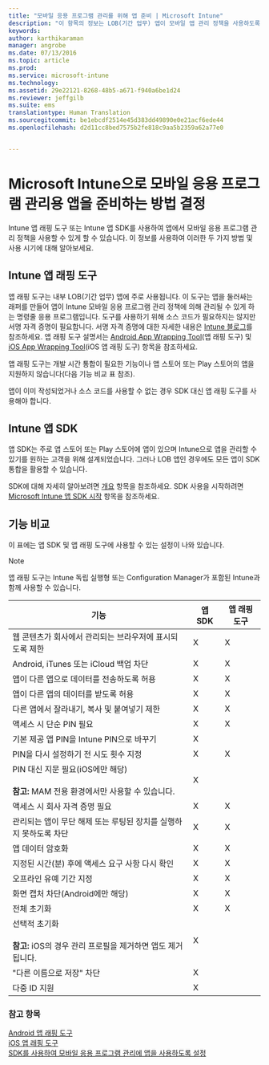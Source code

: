 ```yaml
---
title: "모바일 응용 프로그램 관리를 위해 앱 준비 | Microsoft Intune"
description: "이 항목의 정보는 LOB(기간 업무) 앱이 모바일 앱 관리 정책을 사용하도록 하기 위해 앱 줄 바꿈 도구 및 앱 SDK를 사용해야 하는 경우를 결정하는 데 도움이 됩니다."
keywords: 
author: karthikaraman
manager: angrobe
ms.date: 07/13/2016
ms.topic: article
ms.prod: 
ms.service: microsoft-intune
ms.technology: 
ms.assetid: 29e22121-8268-48b5-a671-f940a6be1d24
ms.reviewer: jeffgilb
ms.suite: ems
translationtype: Human Translation
ms.sourcegitcommit: be1ebcdf2514e45d383dd49890e0e21acf6ede44
ms.openlocfilehash: d2d11cc8bed7575b2fe818c9aa5b2359a62a77e0


---
```


# Microsoft Intune으로 모바일 응용 프로그램 관리용 앱을 준비하는 방법 결정
Intune 앱 래핑 도구 또는 Intune 앱 SDK를 사용하여 앱에서 모바일 응용 프로그램 관리 정책을 사용할 수 있게 할 수 있습니다. 이 정보를 사용하여 이러한 두 가지 방법 및 사용 시기에 대해 알아보세요.

## Intune 앱 래핑 도구
앱 래핑 도구는 내부 LOB(기간 업무) 앱에 주로 사용됩니다. 이 도구는 앱을 둘러싸는 래퍼를 만들어 앱이 Intune 모바일 응용 프로그램 관리 정책에 의해 관리될 수 있게 하는 명령줄 응용 프로그램입니다. 도구를 사용하기 위해 소스 코드가 필요하지는 않지만 서명 자격 증명이 필요합니다.  서명 자격 증명에 대한 자세한 내용은 [Intune 블로그](https://blogs.technet.microsoft.com/enterprisemobility/2015/02/25/how-to-obtain-the-prerequisites-for-the-intune-app-wrapping-tool-for-ios/)를 참조하세요. 앱 래핑 도구 설명서는 [Android App Wrapping Tool](prepare-android-apps-for-mobile-application-management-with-the-microsoft-intune-app-wrapping-tool.md)(앱 래핑 도구) 및 [iOS App Wrapping Tool](prepare-ios-apps-for-mobile-application-management-with-the-microsoft-intune-app-wrapping-tool.md)(iOS 앱 래핑 도구) 항목을 참조하세요.

앱 래핑 도구는 개발 시간 통합이 필요한 기능이나 앱 스토어 또는 Play 스토어의 앱을 지원하지 않습니다(다음 기능 비교 표 참조).

앱이 이미 작성되었거나 소스 코드를 사용할 수 없는 경우 SDK 대신 앱 래핑 도구를 사용해야 합니다.

## Intune 앱 SDK
앱 SDK는 주로 앱 스토어 또는 Play 스토어에 앱이 있으며 Intune으로 앱을 관리할 수 있기를 원하는 고객을 위해 설계되었습니다. 그러나 LOB 앱인 경우에도 모든 앱이 SDK 통합을 활용할 수 있습니다.

SDK에 대해 자세히 알아보려면 [개요](/intune/develop/intune-app-sdk) 항목을 참조하세요. SDK 사용을 시작하려면 [Microsoft Intune 앱 SDK 시작](/intune/develop/intune-app-sdk-get-started) 항목을 참조하세요.

## 기능 비교
이 표에는 앱 SDK 및 앱 래핑 도구에 사용할 수 있는 설정이 나와 있습니다.

> [!NOTE]
> 앱 래핑 도구는 Intune 독립 실행형 또는 Configuration Manager가 포함된 Intune과 함께 사용할 수 있습니다.

|기능|앱 SDK|앱 래핑 도구|
|-----------|---------------------|-----------|
|웹 콘텐츠가 회사에서 관리되는 브라우저에 표시되도록 제한|X|X|
|Android, iTunes 또는 iCloud 백업 차단|X|X|
|앱이 다른 앱으로 데이터를 전송하도록 허용|X|X|
|앱이 다른 앱의 데이터를 받도록 허용|X|X|
|다른 앱에서 잘라내기, 복사 및 붙여넣기 제한|X|X|
|액세스 시 단순 PIN 필요|X|X|
|기본 제공 앱 PIN을 Intune PIN으로 바꾸기|X||
|PIN을 다시 설정하기 전 시도 횟수 지정|X|X|
|PIN 대신 지문 필요(iOS에만 해당)<br></br>**참고:** MAM 전용 환경에서만 사용할 수 있습니다.|X||
|액세스 시 회사 자격 증명 필요|X|X|
|관리되는 앱이 무단 해제 또는 루팅된 장치를 실행하지 못하도록 차단|X|X|
|앱 데이터 암호화|X|X|
|지정된 시간(분) 후에 액세스 요구 사항 다시 확인|X|X|
|오프라인 유예 기간 지정|X|X|
|화면 캡처 차단(Android에만 해당)|X|X|
|전체 초기화|X|X|
|선택적 초기화 <br></br>**참고:** iOS의 경우 관리 프로필을 제거하면 앱도 제거됩니다.|X||
|"다른 이름으로 저장" 차단 |X||
|다중 ID 지원|X||

### 참고 항목
[Android 앱 래핑 도구](prepare-android-apps-for-mobile-application-management-with-the-microsoft-intune-app-wrapping-tool.md)</br>
[iOS 앱 래핑 도구](prepare-ios-apps-for-mobile-application-management-with-the-microsoft-intune-app-wrapping-tool.md)</br>
[SDK를 사용하여 모바일 응용 프로그램 관리에 앱을 사용하도록 설정](use-the-sdk-to-enable-apps-for-mobile-application-management.md)



<!--HONumber=Jul16_HO5-->


